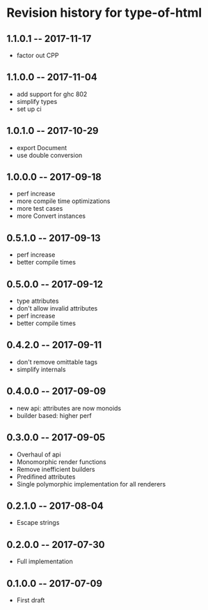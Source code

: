 # Revision history for type-of-html

## 1.1.0.1  -- 2017-11-17

* factor out CPP

## 1.1.0.0  -- 2017-11-04

* add support for ghc 802
* simplify types
* set up ci

## 1.0.1.0  -- 2017-10-29

* export Document
* use double conversion

## 1.0.0.0  -- 2017-09-18

* perf increase
* more compile time optimizations
* more test cases
* more Convert instances

## 0.5.1.0  -- 2017-09-13

* perf increase
* better compile times

## 0.5.0.0  -- 2017-09-12

* type attributes
* don't allow invalid attributes
* perf increase
* better compile times

## 0.4.2.0  -- 2017-09-11

* don't remove omittable tags
* simplify internals

## 0.4.0.0  -- 2017-09-09

* new api: attributes are now monoids
* builder based: higher perf

## 0.3.0.0  -- 2017-09-05

* Overhaul of api
* Monomorphic render functions
* Remove inefficient builders
* Predifined attributes
* Single polymorphic implementation for all renderers

## 0.2.1.0  -- 2017-08-04

* Escape strings

## 0.2.0.0  -- 2017-07-30

* Full implementation

## 0.1.0.0  -- 2017-07-09

* First draft
